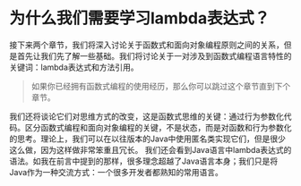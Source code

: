 # 为什么我们需要学习lambda表达式？
接下来两个章节，我们将深入讨论关于函数式和面向对象编程原则之间的关系，但是首先让我们先了解一些基础。我们将讨论关于一对涉及到函数式编程语言特性的关键词：lambda表达式和方法引用。

> 如果你已经拥有函数式编程的使用经历，那么你可以跳过这个章节直到下个章节。  

我们还将谈论它们对思维方式的改变，这是函数式思维的关键：通过行为参数化代码。区分函数式编程和面向对象编程的关键，不是状态，而是对函数和行为参数化的思考。理论上，我们可以在以往版本的Java中使用匿名类实现它们，但是很少这么做，因为这样做非常笨重且冗长。
我们还会看到Java语言中lambda表达式的语法。如我在前言中提到的那样，很多理念超越了Java语言本身；我们只是将Java作为一种交流方式：一个很多开发者都熟知的常用语言。
